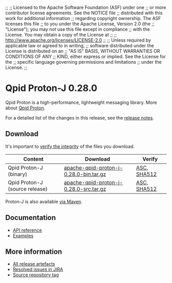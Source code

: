 ;;
;; Licensed to the Apache Software Foundation (ASF) under one
;; or more contributor license agreements.  See the NOTICE file
;; distributed with this work for additional information
;; regarding copyright ownership.  The ASF licenses this file
;; to you under the Apache License, Version 2.0 (the
;; "License"); you may not use this file except in compliance
;; with the License.  You may obtain a copy of the License at
;;
;;   http://www.apache.org/licenses/LICENSE-2.0
;;
;; Unless required by applicable law or agreed to in writing,
;; software distributed under the License is distributed on an
;; "AS IS" BASIS, WITHOUT WARRANTIES OR CONDITIONS OF ANY
;; KIND, either express or implied.  See the License for the
;; specific language governing permissions and limitations
;; under the License.
;;

# Qpid Proton-J 0.28.0

Qpid Proton is a high-performance, lightweight messaging library. More
about [Qpid Proton]({{site_url}}/proton/index.html).

For a detailed list of the changes in this release, see the [release
notes](release-notes.html).

## Download

It's important to [verify the
integrity]({{site_url}}/download.html#verify-what-you-download) of
the files you download.

| Content | Download | Verify |
|---------|----------|--------|
| Qpid Proton-J (binary) | [apache-qpid-proton-j-0.28.0-bin.tar.gz](http://archive.apache.org/dist/qpid/proton-j/0.28.0/apache-qpid-proton-j-0.28.0-bin.tar.gz) | [ASC](https://archive.apache.org/dist/qpid/proton-j/0.28.0/apache-qpid-proton-j-0.28.0-bin.tar.gz.asc), [SHA512](https://archive.apache.org/dist/qpid/proton-j/0.28.0/apache-qpid-proton-j-0.28.0-bin.tar.gz.sha512) |
| Qpid Proton-J (source release) | [apache-qpid-proton-j-0.28.0-src.tar.gz](http://archive.apache.org/dist/qpid/proton-j/0.28.0/apache-qpid-proton-j-0.28.0-src.tar.gz) | [ASC](https://archive.apache.org/dist/qpid/proton-j/0.28.0/apache-qpid-proton-j-0.28.0-src.tar.gz.asc), [SHA512](https://archive.apache.org/dist/qpid/proton-j/0.28.0/apache-qpid-proton-j-0.28.0-src.tar.gz.sha512) |

Proton-J is also available [via Maven]({{site_url}}/maven.html).

## Documentation


<div class="two-column" markdown="1">

 - [API reference](api/index.html)
 - [Examples](https://github.com/apache/qpid-proton-j/tree/0.28.0/examples)

</div>


## More information

 - [All release artefacts](http://archive.apache.org/dist/qpid/proton-j/0.28.0)
 - [Resolved issues in JIRA](https://issues.apache.org/jira/issues/?jql=project+%3D+PROTON+AND+fixVersion+%3D+%27proton-j-0.28.0%27+AND+resolution+%3D+%27fixed%27+ORDER+BY+priority+DESC)
 - [Source repository tag](https://git-wip-us.apache.org/repos/asf?p=qpid-proton-j.git;a=tag;h=0.28.0)

<script type="text/javascript">
  _deferredFunctions.push(function() {
      if ("0.28.0" === "{{current_proton_j_release}}") {
          _modifyCurrentReleaseLinks();
      }
  });
</script>